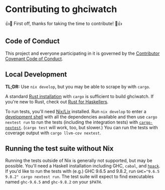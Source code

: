 # Contributing to ghciwatch

👍🎉 First off, thanks for taking the time to contribute! 🎉👍

## Code of Conduct

This project and everyone participating in it is governed by the [Contributor
Covenant Code of Conduct][contributor-covenant].

[contributor-covenant]: https://www.contributor-covenant.org/version/2/1/code_of_conduct/

## Local Development

**TL;DR:** Use `nix develop`, but you may be able to scrape by with `cargo`.

A standard [Rust installation][rustup] with `cargo` is sufficient to build
ghciwatch. If you're new to Rust, check out [Rust for
Haskellers][rust-for-haskellers].

[rust-for-haskellers]: https://becca.ooo/blog/rust-for-haskellers/

To run tests, you'll need [Nix/Lix][lix] installed. Run `nix
develop` to enter a [development shell][dev-env] with all the dependencies
available and then use `cargo nextest run` to run the tests (including the
integration tests) with [`cargo-nextest`][nextest]. (`cargo test` will work,
too, but slower.) You can run the tests with coverage output with `cargo llvm-cov nextest`. 

[rustup]: https://rustup.rs/
[lix]: https://lix.systems/
[dev-env]: https://zero-to-nix.com/concepts/dev-env
[nextest]: https://nexte.st/

## Running the test suite without Nix

Running the tests outside of Nix is generally not supported, but may be
possible. You'll need a Haskell installation including GHC, `cabal`, and
[`hpack`][hpack]. If you'd like to run the tests with (e.g.) GHC 9.6.5 and 9.8.2, run
`GHC="9.6.5 9.8.2" cargo nextest run`. The test suite will expect to find
executables named `ghc-9.6.5` and `ghc-9.8.2` on your `$PATH`.

[hpack]: https://github.com/sol/hpack
